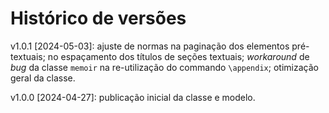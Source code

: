 # Histórico de versões

v1.0.1 [2024-05-03]: ajuste de normas na paginação dos elementos pré-textuais; no espaçamento dos títulos de seções textuais; *workaround* de *bug* da classe `memoir` na re-utilização do commando `\appendix`; otimização geral da classe.

v1.0.0 [2024-04-27]: publicação inicial da classe e modelo.
